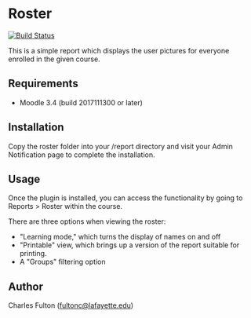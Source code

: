 Roster
=============

[![Build Status](https://api.travis-ci.org/LafColITS/moodle-report_roster.png)](https://api.travis-ci.org/LafColITS/moodle-report_roster)

This is a simple report which displays the user pictures for everyone enrolled in the given course.

Requirements
------------
- Moodle 3.4 (build 2017111300 or later)

Installation
------------
Copy the roster folder into your /report directory and visit your Admin Notification page to complete the installation.

Usage
-----
Once the plugin is installed, you can access the functionality by going to
Reports > Roster within the course.

There are three options when viewing the roster:

- "Learning mode," which turns the display of names on and off
- "Printable" view, which brings up a version of the report suitable for printing.
- A "Groups" filtering option

Author
------
Charles Fulton (fultonc@lafayette.edu)